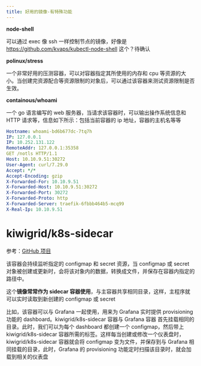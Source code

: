 ```yaml
---
title: 好用的镜像-有特殊功能
---
```


**node-shell**

可以通过 exec 像 ssh 一样控制节点的镜像，好像是  https://github.com/kvaps/kubectl-node-shell 这个？待确认

**polinux/stress**

一个非常好用的压测容器，可以对容器指定其所使用的内存和 cpu 等资源的大小。当创建完资源配合等资源限制的对象后，可以通过该容器来测试资源限制是否生效。

**containous/whoami**

一个 go 语言编写的 web 服务器，当请求该容器时，可以输出操作系统信息和 HTTP 请求等，信息如下所示：包括当前容器的 ip 地址，容器的主机名等等

```yaml
Hostname: whoami-bd6b677dc-7tq7h
IP: 127.0.0.1
IP: 10.252.131.122
RemoteAddr: 127.0.0.1:35358
GET /notls HTTP/1.1
Host: 10.10.9.51:30272
User-Agent: curl/7.29.0
Accept: */*
Accept-Encoding: gzip
X-Forwarded-For: 10.10.9.51
X-Forwarded-Host: 10.10.9.51:30272
X-Forwarded-Port: 30272
X-Forwarded-Proto: http
X-Forwarded-Server: traefik-6fbbb464b5-mcq99
X-Real-Ip: 10.10.9.51
```

# kiwigrid/k8s-sidecar

参考：[GitHub 项目](https://github.com/kiwigrid/k8s-sidecar)

该容器会持续监听指定的 configmap 和 secret 资源，当 configmap 或 secret 对象被创建或更新时，会将该对象内的数据，转换成文件，并保存在容器内指定的路径中。

这个**镜像常常作为 sidecar 容器使用**，与主容器共享相同目录，这样，主程序就可以实时读取到新创建的 configmap 或 secret

比如，该容器可以与 Grafana 一起使用，用来为 Grafana 实时提供 provisioning 功能的 dashboard。kiwigrid/k8s-sidecar 容器与 Grafana 容器 首先挂载相同的目录。此时，我们可以为每个 dashboard 都创建一个 configmap，然后带上 kiwigrid/k8s-sidecar 容器所需的标签。这样每当创建或修改一个仪表盘时， kiwigrid/k8s-sidecar 容器就会将 configmap 变为文件，并保存到与 Grafana 相同挂载的目录，此时，Grafana 的 provisioning 功能定时扫描该目录时，就会加载到相关的仪表盘
